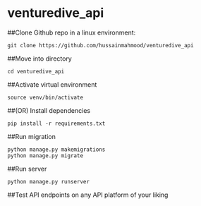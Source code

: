 # venturedive_api

##Clone Github repo in a linux environment:
```console
git clone https://github.com/hussainmahmood/venturedive_api
```

##Move into directory
```console
cd venturedive_api
```

##Activate virtual environment
```console
source venv/bin/activate
```

##(OR) Install dependencies
```console
pip install -r requirements.txt
```

##Run migration
```console
python manage.py makemigrations
python manage.py migrate
```

##Run server
```console
python manage.py runserver
```

##Test API endpoints on any API platform of your liking

